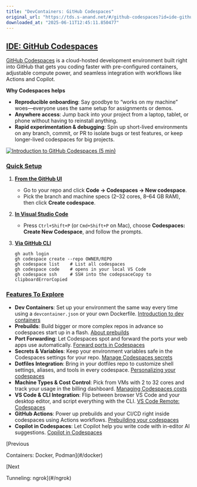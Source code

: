 ```yaml
---
title: "DevContainers: GitHub Codespaces"
original_url: "https://tds.s-anand.net/#/github-codespaces?id=ide-github-codespaces"
downloaded_at: "2025-06-11T12:45:11.850477"
---
```


[IDE: GitHub Codespaces](#/github-codespaces?id=ide-github-codespaces)
----------------------------------------------------------------------

[GitHub Codespaces](https://github.com/features/codespaces) is a cloud-hosted development environment built right into GitHub that gets you coding faster with pre-configured containers, adjustable compute power, and seamless integration with workflows like Actions and Copilot.

**Why Codespaces helps**

* **Reproducible onboarding**: Say goodbye to “works on my machine” woes—everyone uses the same setup for assignments or demos.
* **Anywhere access**: Jump back into your project from a laptop, tablet, or phone without having to reinstall anything.
* **Rapid experimentation & debugging**: Spin up short-lived environments on any branch, commit, or PR to isolate bugs or test features, or keep longer-lived codespaces for big projects.

[![Introduction to GitHub Codespaces (5 min)](https://i.ytimg.com/vi_webp/-tQ2nxjqP6o/sddefault.webp)](https://www.youtube.com/watch?v=-tQ2nxjqP6o)

### [Quick Setup](#/github-codespaces?id=quick-setup)

1. [**From the GitHub UI**](https://github.com/codespaces)

   * Go to your repo and click **Code → Codespaces → New codespace**.
   * Pick the branch and machine specs (2–32 cores, 8–64 GB RAM), then click **Create codespace**.
2. [**In Visual Studio Code**](https://code.visualstudio.com/docs/remote/codespaces)

   * Press `Ctrl+Shift+P` (or `Cmd+Shift+P` on Mac), choose **Codespaces: Create New Codespace**, and follow the prompts.
3. [**Via GitHub CLI**](https://docs.github.com/en/codespaces/developing-in-a-codespace/using-github-codespaces-with-github-cli)

   ```
   gh auth login
   gh codespace create --repo OWNER/REPO
   gh codespace list    # List all codespaces
   gh codespace code    # opens in your local VS Code
   gh codespace ssh     # SSH into the codepsaceCopy to clipboardErrorCopied
   ```

### [Features To Explore](#/github-codespaces?id=features-to-explore)

* **Dev Containers**: Set up your environment the same way every time using a `devcontainer.json` or your own Dockerfile. [Introduction to dev containers](https://docs.github.com/en/codespaces/setting-up-your-project-for-codespaces/adding-a-dev-container-configuration/introduction-to-dev-containers)
* **Prebuilds**: Build bigger or more complex repos in advance so codespaces start up in a flash. [About prebuilds](https://docs.github.com/en/codespaces/prebuilding-your-codespaces/about-github-codespaces-prebuilds)
* **Port Forwarding**: Let Codespaces spot and forward the ports your web apps use automatically. [Forward ports in Codespaces](https://docs.github.com/en/codespaces/developing-in-a-codespace/forwarding-ports-in-your-codespace)
* **Secrets & Variables**: Keep your environment variables safe in the Codespaces settings for your repo. [Manage Codespaces secrets](https://docs.github.com/en/enterprise-cloud@latest/codespaces/managing-codespaces-for-your-organization/managing-development-environment-secrets-for-your-repository-or-organization)
* **Dotfiles Integration**: Bring in your dotfiles repo to customize shell settings, aliases, and tools in every codespace. [Personalizing your codespaces](https://docs.github.com/en/codespaces/setting-your-user-preferences/personalizing-github-codespaces-for-your-account)
* **Machine Types & Cost Control**: Pick from VMs with 2 to 32 cores and track your usage in the billing dashboard. [Managing Codespaces costs](https://docs.github.com/en/billing/managing-billing-for-github-codespaces/about-billing-for-github-codespaces)
* **VS Code & CLI Integration**: Flip between browser VS Code and your desktop editor, and script everything with the CLI. [VS Code Remote: Codespaces](https://code.visualstudio.com/docs/remote/codespaces)
* **GitHub Actions**: Power up prebuilds and your CI/CD right inside codespaces using Actions workflows. [Prebuilding your codespaces](https://docs.github.com/en/codespaces/prebuilding-your-codespaces)
* **Copilot in Codespaces**: Let Copilot help you write code with in-editor AI suggestions. [Copilot in Codespaces](https://docs.github.com/en/codespaces/reference/using-github-copilot-in-github-codespaces)

[Previous

Containers: Docker, Podman](#/docker)

[Next

Tunneling: ngrok](#/ngrok)